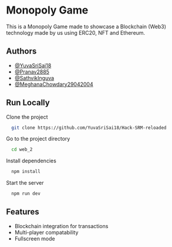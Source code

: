 
# Monopoly Game

This is a Monopoly Game made to showcase a Blockchain (Web3) technology made by us using ERC20, NFT and Ethereum.


## Authors

- [@YuvaSriSai18](https://www.https://github.com/YuvaSriSai18)
- [@Pranav2885](https://www.github.com/pranav2885)
- [@SathvikInguva](https://www.github.com/sathvikinguva)
- [@MeghanaChowdary29042004](https://www.github.com/meghanachowdary29042004)



## Run Locally

Clone the project

```bash
  git clone https://github.com/YuvaSriSai18/Hack-SRM-reloaded
```

Go to the project directory

```bash
  cd web_2
```

Install dependencies

```bash
  npm install
```

Start the server

```bash
  npm run dev
```


## Features

- Blockchain integration for transactions
- Multi-player compatability
- Fullscreen mode
